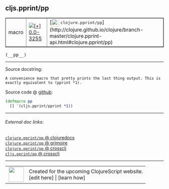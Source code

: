 ## cljs.pprint/pp



 <table border="1">
<tr>
<td>macro</td>
<td><a href="https://github.com/cljsinfo/cljs-api-docs/tree/0.0-3255"><img valign="middle" alt="[+] 0.0-3255" title="Added in 0.0-3255" src="https://img.shields.io/badge/+-0.0--3255-lightgrey.svg"></a> </td>
<td>
[<img height="24px" valign="middle" src="http://i.imgur.com/1GjPKvB.png"> <samp>clojure.pprint/pp</samp>](http://clojure.github.io/clojure/branch-master/clojure.pprint-api.html#clojure.pprint/pp)
</td>
</tr>
</table>


 <samp>
(__pp__)<br>
</samp>

---





Source docstring:

```
A convenience macro that pretty prints the last thing output. This is
exactly equivalent to (pprint *1).
```


Source code @ [github](https://github.com/clojure/clojurescript/blob/r1.7.58/src/main/cljs/cljs/pprint.clj#L153-L157):

```clj
(defmacro pp
  [] `(cljs.pprint/pprint *1))
```

<!--
Repo - tag - source tree - lines:

 <pre>
clojurescript @ r1.7.58
└── src
    └── main
        └── cljs
            └── cljs
                └── <ins>[pprint.clj:153-157](https://github.com/clojure/clojurescript/blob/r1.7.58/src/main/cljs/cljs/pprint.clj#L153-L157)</ins>
</pre>

-->

---



###### External doc links:

[`clojure.pprint/pp` @ clojuredocs](http://clojuredocs.org/clojure.pprint/pp)<br>
[`clojure.pprint/pp` @ grimoire](http://conj.io/store/v1/org.clojure/clojure/1.7.0-beta3/clj/clojure.pprint/pp/)<br>
[`clojure.pprint/pp` @ crossclj](http://crossclj.info/fun/clojure.pprint/pp.html)<br>
[`cljs.pprint/pp` @ crossclj](http://crossclj.info/fun/cljs.pprint/pp.html)<br>

---

 <table>
<tr><td>
<img valign="middle" align="right" width="48px" src="http://i.imgur.com/Hi20huC.png">
</td><td>
Created for the upcoming ClojureScript website.<br>
[edit here] | [learn how]
</td></tr></table>

[edit here]:https://github.com/cljsinfo/cljs-api-docs/blob/master/cljsdoc/cljs.pprint_pp.cljsdoc
[learn how]:https://github.com/cljsinfo/cljs-api-docs/wiki/cljsdoc-files

<!--

This information was too distracting to show to readers, but I'll leave it
commented here since it is helpful to:

- pretty-print the data used to generate this document
- and show how to retrieve that data



The API data for this symbol:

```clj
{:ns "cljs.pprint",
 :name "pp",
 :signature ["[]"],
 :history [["+" "0.0-3255"]],
 :type "macro",
 :full-name-encode "cljs.pprint_pp",
 :source {:code "(defmacro pp\n  [] `(cljs.pprint/pprint *1))",
          :title "Source code",
          :repo "clojurescript",
          :tag "r1.7.58",
          :filename "src/main/cljs/cljs/pprint.clj",
          :lines [153 157]},
 :full-name "cljs.pprint/pp",
 :clj-symbol "clojure.pprint/pp",
 :docstring "A convenience macro that pretty prints the last thing output. This is\nexactly equivalent to (pprint *1)."}

```

Retrieve the API data for this symbol:

```clj
;; from Clojure REPL
(require '[clojure.edn :as edn])
(-> (slurp "https://raw.githubusercontent.com/cljsinfo/cljs-api-docs/catalog/cljs-api.edn")
    (edn/read-string)
    (get-in [:symbols "cljs.pprint/pp"]))
```

-->
